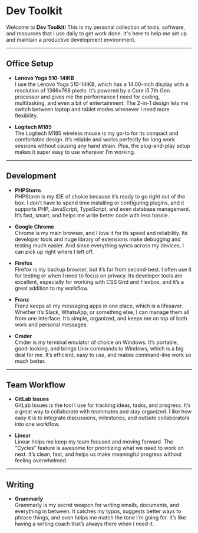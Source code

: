 # Dev Toolkit

Welcome to **Dev Toolkit**! This is my personal collection of tools, software, and resources that I use daily to get
work done. It's here to help me set up and maintain a productive development environment.

---

## Office Setup

- **Lenovo Yoga 510-14IKB**\
  I use the Lenovo Yoga 510-14IKB, which has a 14.00-inch display with a resolution of 1366x768 pixels. It’s powered by
  a Core i5 7th Gen processor and gives me the performance I need for coding, multitasking, and even a bit of
  entertainment. The 2-in-1 design lets me switch between laptop and tablet modes whenever I need more flexibility.

- **Logitech M185**\
  The Logitech M185 wireless mouse is my go-to for its compact and comfortable design. It’s reliable and works perfectly
  for long work sessions without causing any hand strain. Plus, the plug-and-play setup makes it super easy to use
  wherever I’m working.

---

## Development

- **PHPStorm**\
  PHPStorm is my IDE of choice because it’s ready to go right out of the box. I don’t have to spend time installing or
  configuring plugins, and it supports PHP, JavaScript, TypeScript, and even database management. It’s fast, smart, and
  helps me write better code with less hassle.

- **Google Chrome**\
  Chrome is my main browser, and I love it for its speed and reliability. Its developer tools and huge library of
  extensions make debugging and testing much easier. And since everything syncs across my devices, I can pick up right
  where I left off.

- **Firefox**\
  Firefox is my backup browser, but it’s far from second-best. I often use it for testing or when I need to focus on
  privacy. Its developer tools are excellent, especially for working with CSS Grid and Flexbox, and it’s a great
  addition to my workflow.

- **Franz**\
  Franz keeps all my messaging apps in one place, which is a lifesaver. Whether it’s Slack, WhatsApp, or something else,
  I can manage them all from one interface. It’s simple, organized, and keeps me on top of both work and personal
  messages.

- **Cmder**\
  Cmder is my terminal emulator of choice on Windows. It’s portable, good-looking, and brings Unix commands to Windows,
  which is a big deal for me. It’s efficient, easy to use, and makes command-line work so much better.

---

## Team Workflow

- **GitLab Issues**\
  GitLab Issues is the tool I use for tracking ideas, tasks, and progress. It’s a great way to collaborate with
  teammates and stay organized. I like how easy it is to integrate discussions, milestones, and outside collaborators
  into one workflow.

- **Linear**\
  Linear helps me keep my team focused and moving forward. The "Cycles" feature is awesome for prioritizing what we need
  to work on next. It’s clean, fast, and helps us make meaningful progress without feeling overwhelmed.

---

## Writing

- **Grammarly**\
  Grammarly is my secret weapon for writing emails, documents, and everything in between. It catches my typos, suggests
  better ways to phrase things, and even helps me match the tone I’m going for. It’s like having a writing coach that’s
  always there when I need it.